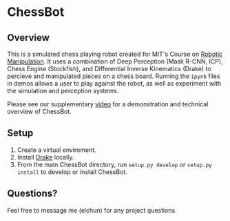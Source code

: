 # ChessBot
## Overview
This is a simulated chess playing robot created for MIT's Course on [Robotic Manipulation](https://manipulation.csail.mit.edu/).
It uses a combination of Deep Perception (Mask R-CNN, ICP), Chess Engine (Stockfish), and Differential Inverse Kinematics (Drake) to percieve and
manipulated pieces on a chess board.  Running the `ipynb` files in demos
allows a user to play against the robot, as well as experiment with the simulation and perception systems.

Please see our supplementary [video](https://youtu.be/B49J5w8MMrM) for a demonstration and technical overview of ChessBot.



## Setup
1. Create a virtual enviroment.
2. Install [Drake](https://drake.mit.edu/) locally.
3. From the main ChessBot directory, run `setup.py develop` or `setup.py install` to develop or install ChessBot.

## Questions?
Feel free to message me (elchun) for any project questions.
